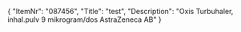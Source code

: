 {
  "ItemNr": "087456",
  "Title": "test",
  "Description": "Oxis Turbuhaler, inhal.pulv 9 mikrogram/dos AstraZeneca AB"
}